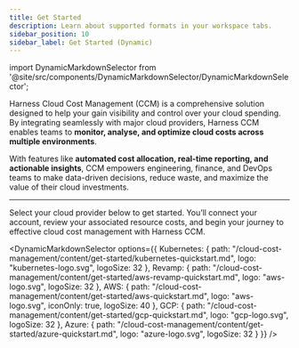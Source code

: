 ```yaml
---
title: Get Started
description: Learn about supported formats in your workspace tabs. 
sidebar_position: 10
sidebar_label: Get Started (Dynamic)
---
```


import DynamicMarkdownSelector from '@site/src/components/DynamicMarkdownSelector/DynamicMarkdownSelector';

Harness Cloud Cost Management (CCM) is a comprehensive solution designed to help your gain visibility and control over your cloud spending. By integrating seamlessly with major cloud providers, Harness CCM enables teams to **monitor, analyse, and optimize cloud costs across multiple environments**. 

With features like **automated cost allocation, real-time reporting, and actionable insights**, CCM empowers engineering, finance, and DevOps teams to make data-driven decisions, reduce waste, and maximize the value of their cloud investments.

---

Select your cloud provider below to get started. You’ll connect your account, review your associated resource costs, and begin your journey to effective cloud cost management with Harness CCM.

<DynamicMarkdownSelector
  options={{
    Kubernetes: {
      path: "/cloud-cost-management/content/get-started/kubernetes-quickstart.md",
      logo: "kubernetes-logo.svg",
      logoSize: 32
    },
    Revamp: {
      path: "/cloud-cost-management/content/get-started/aws-revamp-quickstart.md",
      logo: "aws-logo.svg",
      logoSize: 32
    },
    AWS: {
      path: "/cloud-cost-management/content/get-started/aws-quickstart.md",
      logo: "aws-logo.svg",
      iconOnly: true,
      logoSize: 40
    },
    GCP: {
      path: "/cloud-cost-management/content/get-started/gcp-quickstart.md",
      logo: "gcp-logo.svg",
      logoSize: 32
    },
    Azure: {
      path: "/cloud-cost-management/content/get-started/azure-quickstart.md",
      logo: "azure-logo.svg",
      logoSize: 32
    }
  }}
/>


